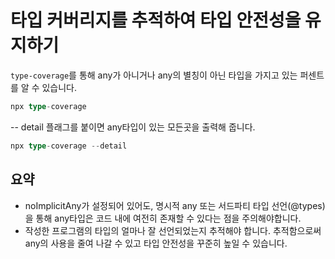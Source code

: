 # 타입 커버리지를 추적하여 타입 안전성을 유지하기

`type-coverage`를 통해 any가 아니거나 any의 별칭이 아닌 타입을 가지고 있는 퍼센트를 알 수 있습니다.

```ts
npx type-coverage
```

-- detail 플래그를 붙이면 any타입이 있는 모든곳을 출력해 줍니다.

```ts
npx type-coverage --detail
```

## 요약

- noImplicitAny가 설정되어 있어도, 명시적 any 또는 서드파티 타입 선언(@types)을 통해 any타입은 코드 내에 여전히 존재할 수 있다는 점을 주의해야합니다.
- 작성한 프로그램의 타입의 얼마나 잘 선언되었는지 추적해야 합니다. 추적함으로써 any의 사용을 줄여 나갈 수 있고 타입 안전성을 꾸준히 높일 수 있습니다.
